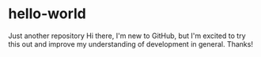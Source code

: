 # hello-world
Just another repository
Hi there,
I'm new to GitHub, but I'm excited to try this out and improve my understanding of development in general.
Thanks!

